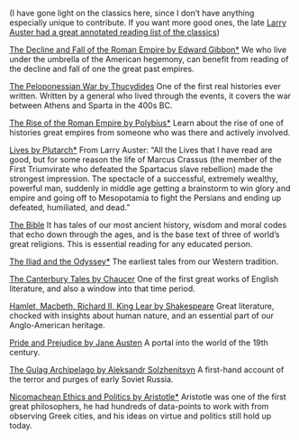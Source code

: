 (I have gone light on the classics here, since I don’t have anything especially unique to contribute. If you want more good ones, the late [Larry Auster had a great annotated reading list of the classics](http://www.amnation.com/vfr/archives/006256.html))

[The Decline and Fall of the Roman Empire by Edward Gibbon*](http://amzn.to/1niwpRT)
We who live under the umbrella of the American hegemony, can benefit from reading of the decline and fall of one the great past empires.

[The Peloponessian War by Thucydides](http://amzn.to/1QsQGMX) One of the first real histories ever written. Written by a general who lived through the events, it covers the war between Athens and Sparta in the 400s BC.

[The Rise of the Roman Empire by Polybius*](http://amzn.to/21EIhQQ) Learn about the rise of one of histories great empires from someone who was there and actively involved.

[Lives by Plutarch*](http://amzn.to/1VRtKdH)
From Larry Auster: “All the Lives that I have read are good, but for some reason the life of Marcus Crassus (the member of the First Triumvirate who defeated the Spartacus slave rebellion) made the strongest impression. The spectacle of a successful, extremely wealthy, powerful man, suddenly in middle age getting a brainstorm to win glory and empire and going off to Mesopotamia to fight the Persians and ending up defeated, humiliated, and dead.”

[The Bible](http://amzn.to/21EIuUn)
It has tales of our most ancient history, wisdom and moral codes that echo down through the ages, and is the base text of three of world’s great religions. This is essential reading for any educated person.

[The Iliad and the Odyssey*](http://amzn.to/1niwMM6)
The earliest tales from our Western tradition.

[The Canterbury Tales by Chaucer](http://amzn.to/21EIKCM)
One of the first great works of English literature, and also a window into that time period.

[Hamlet, Macbeth, Richard II, King Lear by Shakespeare](http://amzn.to/21EIP9n) Great literature, chocked with insights about human nature, and an essential part of our Anglo-American heritage.

[Pride and Prejudice by Jane Austen](http://amzn.to/1QsReCk) A portal into the world of the 19th century.

[The Gulag Archipelago by Aleksandr Solzhenitsyn](http://amzn.to/1niwWmT)
A first-hand account of the terror and purges of early Soviet Russia.

[Nicomachean Ethics and Politics by Aristotle*](http://amzn.to/1QsRl0G)
Aristotle was one of the first great philosophers, he had hundreds of data-points to work with from observing Greek cities, and his ideas on virtue and politics still hold up today.
